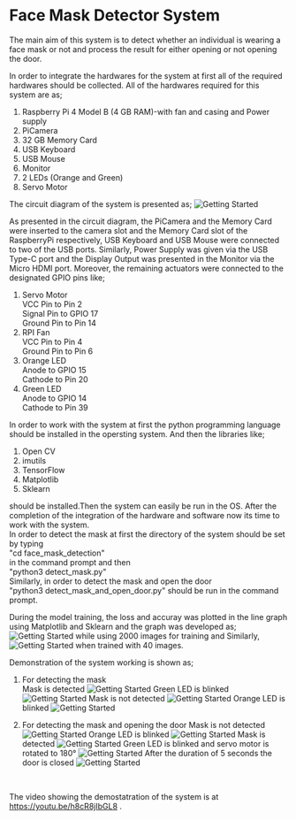 # Face Mask Detector System
The main aim of this system is to detect whether an individual is wearing a face mask or not and process the result for either opening or not opening the door.

In order to integrate the hardwares for the system at first all of the required hardwares should be collected. All of the hardwares required for this system are as;
1.	Raspberry Pi 4 Model B (4 GB RAM)-with fan and casing and Power supply
2.	PiCamera
3.	32 GB Memory Card
4.	USB Keyboard
5.	USB Mouse
6.	Monitor
7.	2 LEDs (Orange and Green)
8.	Servo Motor 

The circuit diagram of the system is presented as;
![Getting Started](./CircuitDiagram.png)

As presented in the circuit diagram, the PiCamera and the Memory Card were inserted to the camera slot and the Memory Card slot of the RaspberryPi respectively, USB Keyboard and USB Mouse were connected to two of the USB ports. Similarly, Power Supply was given via the USB Type-C port and the Display Output was presented in the Monitor via the Micro HDMI port. Moreover, the remaining actuators were connected to the designated GPIO pins like;
1.	Servo Motor<br>
    VCC Pin to Pin 2 <br>
    Signal Pin to GPIO 17 <br>
    Ground Pin to Pin 14<br>
2.	RPI Fan<br>
    VCC Pin to Pin 4<br>
    Ground Pin to Pin 6<br>
3.	Orange LED<br>
    Anode to GPIO 15 <br>
    Cathode to Pin 20<br>
4.	Green LED<br>
    Anode to GPIO 14<br>
    Cathode to Pin 39<br>

In order to work with the system at first the python programming language should be installed in the opersting system. And then the libraries like;
1. Open CV
2. imutils
3. TensorFlow
4. Matplotlib
5. Sklearn <br>

should be installed.Then the system can easily be run in the OS. After the completion of the integration of the hardware and software now its time to work with the system. <br>
In order to detect the mask at first the directory of the system should be set by typing<br>
"cd face_mask_detection"<br>
in the command prompt and then <br>
"python3 detect_mask.py"<br>
Similarly, in order to detect the mask and open the door <br>
"python3 detect_mask_and_open_door.py" should be run in the command prompt.

During the model training, the loss and accuray was plotted in the line graph using Matplotlib and Sklearn and the graph was developed as;
![Getting Started](./plot1K.png) while using 2000 images for training and 
Similarly, ![Getting Started](./plot-20.png) when trained with 40 images.

Demonstration of the system working is shown as;<br>
1. For detecting the mask<br>
Mask is detected
![Getting Started](./demoImages/A1M.png)
Green LED is blinked
![Getting Started](./demoImages/A1MR.jpg)
Mask is not detected
![Getting Started](./demoImages/A1NM.png)
Orange LED is blinked
![Getting Started](./demoImages/A1NMR.jpg) <br>

2. For detecting the mask and opening the door
Mask is not detected
![Getting Started](./demoImages/A2NM.png)
Orange LED is blinked
![Getting Started](./demoImages/A2NMR.jpg) 
Mask is detected
![Getting Started](./demoImages/A2M.png)
Green LED is blinked and servo motor is rotated to 180°
![Getting Started](./demoImages/A2MR.jpg)
After the duration of 5 seconds the door is closed
![Getting Started](./demoImages/A2MR2.jpg)

<br>

The video showing the demostatration of the system is at
https://youtu.be/h8cR8jIbGL8 .
